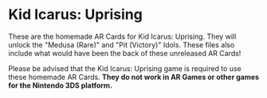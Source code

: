# Kid Icarus: Uprising
These are the homemade AR Cards for Kid Icarus: Uprising. They will unlock the "Medusa (Rare)" and "Pit (Victory)" Idols. These files also include what would have been the back of these unreleased AR Cards!

Please be advised that the Kid Icarus: Uprising game is required to use these homemade AR Cards. **They do not work in AR Games or other games for the Nintendo 3DS platform.**
